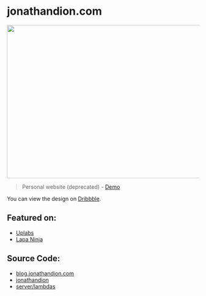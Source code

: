 # jonathandion.com

<img src="https://user-images.githubusercontent.com/4976218/208327133-2837298f-598b-4834-8682-313708a8654f.png" width="600" height="400" />

> Personal website (deprecated) - [Demo](https://uxh8pb.csb.app/)

You can view the design on [Dribbble](https://dribbble.com/shots/2814407-Personal-website).

## Featured on:

- [Uplabs](https://www.uplabs.com/posts/jonathan-dion-personal-website)
- [Lapa Ninja](https://t.co/50aTDYIBHb)

## Source Code:

- [blog.jonathandion.com](./src/blog.jonathandion.com/)
- [jonathandion](./src/jonathandion.com/)
- [server/lambdas](./src/lambdas/)
